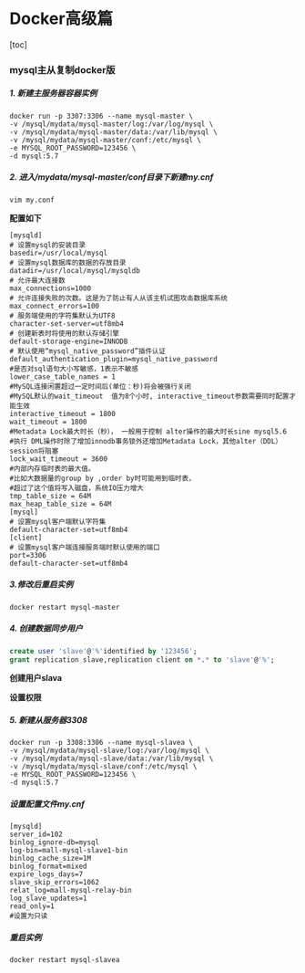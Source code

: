 # Docker高级篇

[toc]

### mysql主从复制docker版

#####  1. 新建主服务器容器实例

```
docker run -p 3307:3306 --name mysql-master \
-v /mysql/mydata/mysql-master/log:/var/log/mysql \
-v /mysql/mydata/mysql-master/data:/var/lib/mysql \
-v /mysql/mydata/mysql-master/conf:/etc/mysql \
-e MYSQL_ROOT_PASSWORD=123456 \
-d mysql:5.7
```



##### 2. 进入/mydata/mysql-master/conf目录下新建my.cnf

```
vim my.conf
```

**配置如下**

```shell
[mysqld]
# 设置mysql的安装目录
basedir=/usr/local/mysql
# 设置mysql数据库的数据的存放目录
datadir=/usr/local/mysql/mysqldb
# 允许最大连接数
max_connections=1000
# 允许连接失败的次数。这是为了防止有人从该主机试图攻击数据库系统
max_connect_errors=100
# 服务端使用的字符集默认为UTF8
character-set-server=utf8mb4
# 创建新表时将使用的默认存储引擎
default-storage-engine=INNODB
# 默认使用“mysql_native_password”插件认证
default_authentication_plugin=mysql_native_password
#是否对sql语句大小写敏感，1表示不敏感
lower_case_table_names = 1
#MySQL连接闲置超过一定时间后(单位：秒)将会被强行关闭
#MySQL默认的wait_timeout  值为8个小时, interactive_timeout参数需要同时配置才能生效
interactive_timeout = 1800
wait_timeout = 1800
#Metadata Lock最大时长（秒）， 一般用于控制 alter操作的最大时长sine mysql5.6
#执行 DML操作时除了增加innodb事务锁外还增加Metadata Lock，其他alter（DDL）session将阻塞
lock_wait_timeout = 3600
#内部内存临时表的最大值。
#比如大数据量的group by ,order by时可能用到临时表，
#超过了这个值将写入磁盘，系统IO压力增大
tmp_table_size = 64M
max_heap_table_size = 64M
[mysql]
# 设置mysql客户端默认字符集
default-character-set=utf8mb4
[client]
# 设置mysql客户端连接服务端时默认使用的端口
port=3306
default-character-set=utf8mb4
```



##### 3.修改后重启实例

```
docker restart mysql-master
```



##### 4. 创建数据同步用户

```sql
create user 'slave'@'%'identified by '123456';
grant replication slave,replication client on *.* to 'slave'@'%';
```

**创建用户slava**

**设置权限**



##### 5. 新建从服务器3308

```
docker run -p 3308:3306 --name mysql-slavea \
-v /mysql/mydata/mysql-slave/log:/var/log/mysql \
-v /mysql/mydata/mysql-slave/data:/var/lib/mysql \
-v /mysql/mydata/mysql-slave/conf:/etc/mysql \
-e MYSQL_ROOT_PASSWORD=123456 \
-d mysql:5.7
```



##### 设置配置文件my.cnf

```
[mysqld]
server_id=102
binlog_ignore-db=mysql
log-bin=mall-mysql-slave1-bin
binlog_cache_size=1M
binlog_format=mixed
expire_logs_days=7
slave_skip_errors=1062
relat_log=mall-mysql-relay-bin
log_slave_updates=1
read_only=1 
#设置为只读
```



##### 重启实例

```
docker restart mysql-slavea
```



